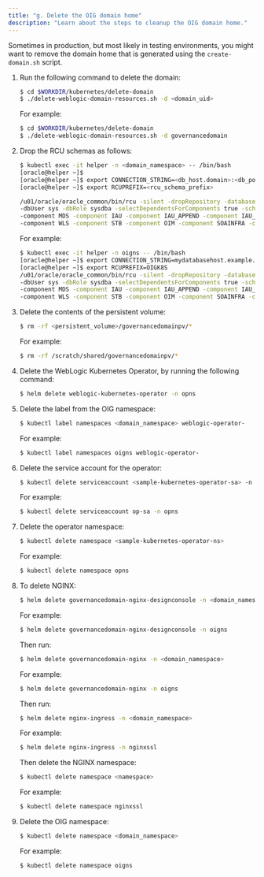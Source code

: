 ```yaml
---
title: "g. Delete the OIG domain home"
description: "Learn about the steps to cleanup the OIG domain home."
---
```


Sometimes in production, but most likely in testing environments, you might want to remove the domain home that is generated using the `create-domain.sh` script. 

1. Run the following command to delete the domain:

   ```bash
   $ cd $WORKDIR/kubernetes/delete-domain
   $ ./delete-weblogic-domain-resources.sh -d <domain_uid>
   ```

   For example:

   ```bash
   $ cd $WORKDIR/kubernetes/delete-domain
   $ ./delete-weblogic-domain-resources.sh -d governancedomain
   ```
   
1. Drop the RCU schemas as follows:

   ```bash
   $ kubectl exec -it helper -n <domain_namespace> -- /bin/bash
   [oracle@helper ~]$
   [oracle@helper ~]$ export CONNECTION_STRING=<db_host.domain>:<db_port>/<service_name>
   [oracle@helper ~]$ export RCUPREFIX=<rcu_schema_prefix>
   
   /u01/oracle/oracle_common/bin/rcu -silent -dropRepository -databaseType ORACLE -connectString $CONNECTION_STRING \
   -dbUser sys -dbRole sysdba -selectDependentsForComponents true -schemaPrefix $RCUPREFIX \
   -component MDS -component IAU -component IAU_APPEND -component IAU_VIEWER -component OPSS \
   -component WLS -component STB -component OIM -component SOAINFRA -component UCSUMS -f < /tmp/pwd.txt
   ```
   
   For example:
   
   ```bash
   $ kubectl exec -it helper -n oigns -- /bin/bash
   [oracle@helper ~]$ export CONNECTION_STRING=mydatabasehost.example.com:1521/orcl.example.com
   [oracle@helper ~]$ export RCUPREFIX=OIGK8S
   /u01/oracle/oracle_common/bin/rcu -silent -dropRepository -databaseType ORACLE -connectString $CONNECTION_STRING \
   -dbUser sys -dbRole sysdba -selectDependentsForComponents true -schemaPrefix $RCUPREFIX \
   -component MDS -component IAU -component IAU_APPEND -component IAU_VIEWER -component OPSS \
   -component WLS -component STB -component OIM -component SOAINFRA -component UCSUMS -f < /tmp/pwd.txt
   ```   
   

1. Delete the contents of the persistent volume:

   ```bash
   $ rm -rf <persistent_volume>/governancedomainpv/*
   ```

   For example:
   
   ```bash
   $ rm -rf /scratch/shared/governancedomainpv/*
   ```

   
1. Delete the WebLogic Kubernetes Operator, by running the following command:

   ```bash
   $ helm delete weblogic-kubernetes-operator -n opns
   ```

1. Delete the label from the OIG namespace:

   ```bash
   $ kubectl label namespaces <domain_namespace> weblogic-operator-
   ```
   
   For example:
   
   ```bash
   $ kubectl label namespaces oigns weblogic-operator-
   ```
   
1. Delete the service account for the operator:

   ```bash
   $ kubectl delete serviceaccount <sample-kubernetes-operator-sa> -n <domain_namespace>
   ```
   
   For example:
   
   ```bash
   $ kubectl delete serviceaccount op-sa -n opns
   ```

1. Delete the operator namespace:

   ```bash
   $ kubectl delete namespace <sample-kubernetes-operator-ns>
   ```
   
   For example:
   
   ```bash
   $ kubectl delete namespace opns
   ``` 
   
   
1. To delete NGINX:

   ```bash
   $ helm delete governancedomain-nginx-designconsole -n <domain_namespace>
   ```
   
   For example:
   
   ```bash
   $ helm delete governancedomain-nginx-designconsole -n oigns
   ```
   
   Then run:
	
   ```bash
   $ helm delete governancedomain-nginx -n <domain_namespace>
   ```
   
   For example:
   
   ```bash
   $ helm delete governancedomain-nginx -n oigns
   ```
   
   Then run:
   
   ```bash
   $ helm delete nginx-ingress -n <domain_namespace>
   ```
    
   For example:
   
   ```bash
   $ helm delete nginx-ingress -n nginxssl
   ```
   
   Then delete the NGINX namespace:
   
   ```bash
   $ kubectl delete namespace <namespace>
   ```
   
   For example:
   
   ```bash
   $ kubectl delete namespace nginxssl
   ```
   
   
1. Delete the OIG namespace:

   ```bash
   $ kubectl delete namespace <domain_namespace>
   ```
   
   For example:
   ```bash
   $ kubectl delete namespace oigns
   ```